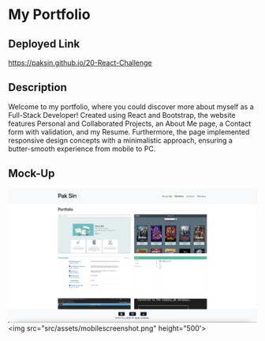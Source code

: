 # My Portfolio

## Deployed Link

https://paksin.github.io/20-React-Challenge

## Description

Welcome to my portfolio, where you could discover more about myself as a Full-Stack Developer! Created using React and Bootstrap, the website features Personal and Collaborated Projects, an About Me page, a Contact form with validation, and my Resume. Furthermore, the page implemented responsive design concepts with a minimalistic approach, ensuring a butter-smooth experience from mobile to PC.

## Mock-Up

![PC Screenshot](src/assets/screenshot.png)
<img src="src/assets/mobilescreenshot.png" height="500'>

